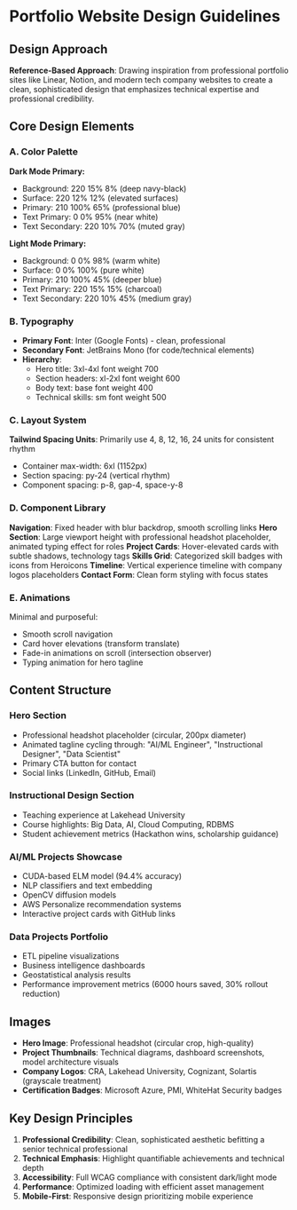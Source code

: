 # Portfolio Website Design Guidelines

## Design Approach
**Reference-Based Approach**: Drawing inspiration from professional portfolio sites like Linear, Notion, and modern tech company websites to create a clean, sophisticated design that emphasizes technical expertise and professional credibility.

## Core Design Elements

### A. Color Palette
**Dark Mode Primary:**
- Background: 220 15% 8% (deep navy-black)
- Surface: 220 12% 12% (elevated surfaces)
- Primary: 210 100% 65% (professional blue)
- Text Primary: 0 0% 95% (near white)
- Text Secondary: 220 10% 70% (muted gray)

**Light Mode Primary:**
- Background: 0 0% 98% (warm white)
- Surface: 0 0% 100% (pure white)
- Primary: 210 100% 45% (deeper blue)
- Text Primary: 220 15% 15% (charcoal)
- Text Secondary: 220 10% 45% (medium gray)

### B. Typography
- **Primary Font**: Inter (Google Fonts) - clean, professional
- **Secondary Font**: JetBrains Mono (for code/technical elements)
- **Hierarchy**: 
  - Hero title: 3xl-4xl font weight 700
  - Section headers: xl-2xl font weight 600  
  - Body text: base font weight 400
  - Technical skills: sm font weight 500

### C. Layout System
**Tailwind Spacing Units**: Primarily use 4, 8, 12, 16, 24 units for consistent rhythm
- Container max-width: 6xl (1152px)
- Section spacing: py-24 (vertical rhythm)
- Component spacing: p-8, gap-4, space-y-8

### D. Component Library
**Navigation**: Fixed header with blur backdrop, smooth scrolling links
**Hero Section**: Large viewport height with professional headshot placeholder, animated typing effect for roles
**Project Cards**: Hover-elevated cards with subtle shadows, technology tags
**Skills Grid**: Categorized skill badges with icons from Heroicons
**Timeline**: Vertical experience timeline with company logos placeholders
**Contact Form**: Clean form styling with focus states

### E. Animations
Minimal and purposeful:
- Smooth scroll navigation
- Card hover elevations (transform translate)
- Fade-in animations on scroll (intersection observer)
- Typing animation for hero tagline

## Content Structure

### Hero Section
- Professional headshot placeholder (circular, 200px diameter)
- Animated tagline cycling through: "AI/ML Engineer", "Instructional Designer", "Data Scientist"
- Primary CTA button for contact
- Social links (LinkedIn, GitHub, Email)

### Instructional Design Section
- Teaching experience at Lakehead University
- Course highlights: Big Data, AI, Cloud Computing, RDBMS  
- Student achievement metrics (Hackathon wins, scholarship guidance)

### AI/ML Projects Showcase
- CUDA-based ELM model (94.4% accuracy)
- NLP classifiers and text embedding
- OpenCV diffusion models
- AWS Personalize recommendation systems
- Interactive project cards with GitHub links

### Data Projects Portfolio
- ETL pipeline visualizations
- Business intelligence dashboards
- Geostatistical analysis results
- Performance improvement metrics (6000 hours saved, 30% rollout reduction)

## Images
- **Hero Image**: Professional headshot (circular crop, high-quality)
- **Project Thumbnails**: Technical diagrams, dashboard screenshots, model architecture visuals
- **Company Logos**: CRA, Lakehead University, Cognizant, Solartis (grayscale treatment)
- **Certification Badges**: Microsoft Azure, PMI, WhiteHat Security badges

## Key Design Principles
1. **Professional Credibility**: Clean, sophisticated aesthetic befitting a senior technical professional
2. **Technical Emphasis**: Highlight quantifiable achievements and technical depth
3. **Accessibility**: Full WCAG compliance with consistent dark/light mode
4. **Performance**: Optimized loading with efficient asset management
5. **Mobile-First**: Responsive design prioritizing mobile experience